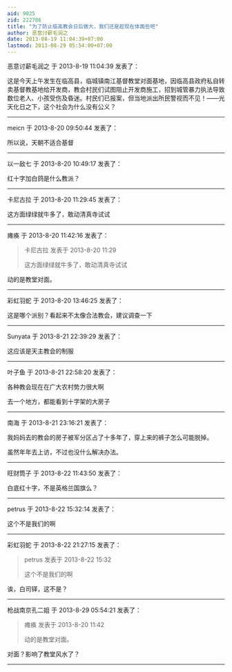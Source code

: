 ```yaml
---
aid: 9025
zid: 222786
title: "为了防止临高教会日后做大，我们还是趁现在体面些吧"
author: 恶意讨薪毛润之
date: 2013-08-19 11:04:39+07:00
lastmod: 2013-08-29 05:54:00+07:00
---
```


恶意讨薪毛润之 于 2013-8-19 11:04:39 发表了：

这是今天上午发生在临高县，临城镇南江基督教堂对面基地，因临高县政府私自转卖基督教基地给开发商，教会村民们试图阻止开发商施工，招到城管暴力执法导致数位老人、小孩受伤及昏迷。村民们已报案，但当地派出所民警视而不见！——光天化日之下，这个社会为什么没有公义？

---

meicn 于 2013-8-20 09:50:44 发表了：

所以说，天朝不适合基督

---

以一敌七 于 2013-8-20 10:49:17 发表了：

红十字加白鸽是什么教派？

---

卡尼古拉 于 2013-8-20 11:29:45 发表了：

这方面绿绿就牛多了，敢动清真寺试试

---

瘫痪 于 2013-8-20 11:42:16 发表了：

> 卡尼古拉 发表于 2013-8-20 11:29
>
> 这方面绿绿就牛多了，敢动清真寺试试

动的是教堂对面。

---

彩虹羽蛇 于 2013-8-20 13:46:25 发表了：

这是哪个派别？看起来不太像合法教会，建议调查一下

---

Sunyata 于 2013-8-21 22:39:29 发表了：

这应该是天主教会的制服

---

叶子鱼 于 2013-8-21 22:58:20 发表了：

各种教会现在在广大农村势力很大啊

去一个地方，都能看到十字架的大房子

---

南海 于 2013-8-21 23:16:21 发表了：

我妈妈去的教会的房子被军分区占了十多年了，穿上来的裤子怎么可能脱掉。

虽然年年去上访，不过也没什么解决办法。

---

旺财筒子 于 2013-8-22 11:43:50 发表了：

白底红十字，不是英格兰国旗么？

---

petrus 于 2013-8-22 15:32:14 发表了：

这个不是我们的啊

---

彩虹羽蛇 于 2013-8-22 21:27:15 发表了：

> petrus 发表于 2013-8-22 15:32
>
> 这个不是我们的啊

诶，白司铎，这不是？

---

枪战南京孔二姐 于 2013-8-29 05:54:21 发表了：

> 瘫痪 发表于 2013-8-20 11:42
>
> 动的是教堂对面。

对面？影响了教堂风水了？

---
